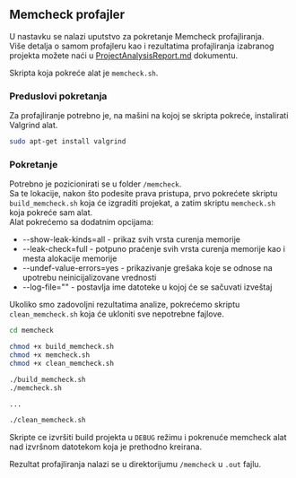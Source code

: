 ## Memcheck profajler

U nastavku se nalazi uputstvo za pokretanje Memcheck profajliranja.  
Više detalja o samom profajleru kao i rezultatima profajliranja izabranog projekta možete naći u [ProjectAnalysisReport.md](../ProjectAnalysisReport.md) dokumentu.

Skripta koja pokreće alat je `memcheck.sh`.

### Preduslovi pokretanja
Za profajliranje potrebno je, na mašini na kojoj se skripta pokreće, instalirati Valgrind alat.

```bash
sudo apt-get install valgrind
```

### Pokretanje
Potrebno je pozicionirati se u folder `/memcheck`.  
Sa te lokacije, nakon što podesite prava pristupa, prvo pokrećete skriptu `build_memcheck.sh` koja će izgraditi projekat, a zatim skriptu `memcheck.sh` koja pokreće sam alat.   
Alat pokrećemo sa dodatnim opcijama: 
- --show-leak-kinds=all - prikaz svih vrsta curenja memorije
- --leak-check=full - potpuno praćenje svih vrsta curenja memorije kao i mesta alokacije memorije
- --undef-value-errors=yes - prikazivanje grešaka koje se odnose na upotrebu neinicijalizovane vrednosti
-  --log-file="" - postavlja ime datoteke u kojoj će se sačuvati izveštaj


Ukoliko smo zadovoljni rezultatima analize, pokrećemo skriptu `clean_memcheck.sh` koja će ukloniti sve nepotrebne fajlove.

```bash
cd memcheck

chmod +x build_memcheck.sh
chmod +x memcheck.sh
chmod +x clean_memcheck.sh

./build_memcheck.sh
./memcheck.sh

...

./clean_memcheck.sh
```
Skripte ce izvršiti build projekta u `DEBUG` režimu i pokrenuće memcheck alat nad izvršnom datotekom koja je prethodno kreirana. 

Rezultat profajliranja nalazi se u direktorijumu `/memcheck` u `.out` fajlu.
